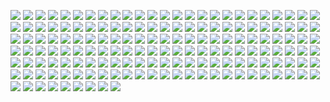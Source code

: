 ![](https://raw.githubusercontent.com/hilaltest/Hilals/main/1/Hilal-01.jpg)
![](https://raw.githubusercontent.com/hilaltest/Hilals/main/1/Hilal-02.jpg)
![](https://raw.githubusercontent.com/hilaltest/Hilals/main/1/image001.jpg)
![](https://raw.githubusercontent.com/hilaltest/Hilals/main/1/image002.jpg)
![](https://raw.githubusercontent.com/hilaltest/Hilals/main/1/image003.jpg)
![](https://raw.githubusercontent.com/hilaltest/Hilals/main/1/image004.jpg)
![](https://raw.githubusercontent.com/hilaltest/Hilals/main/1/image005.jpg)
![](https://raw.githubusercontent.com/hilaltest/Hilals/main/1/image006.jpg)
![](https://raw.githubusercontent.com/hilaltest/Hilals/main/1/image007.jpg)
![](https://raw.githubusercontent.com/hilaltest/Hilals/main/1/image008.jpg)
![](https://raw.githubusercontent.com/hilaltest/Hilals/main/1/image009.jpg)
![](https://raw.githubusercontent.com/hilaltest/Hilals/main/1/image010.jpg)
![](https://raw.githubusercontent.com/hilaltest/Hilals/main/1/image011.jpg)
![](https://raw.githubusercontent.com/hilaltest/Hilals/main/1/image012.jpg)
![](https://raw.githubusercontent.com/hilaltest/Hilals/main/1/image013.jpg)
![](https://raw.githubusercontent.com/hilaltest/Hilals/main/1/image014.jpg)
![](https://raw.githubusercontent.com/hilaltest/Hilals/main/1/image015.jpg)
![](https://raw.githubusercontent.com/hilaltest/Hilals/main/1/image016.jpg)
![](https://raw.githubusercontent.com/hilaltest/Hilals/main/1/image017.jpg)
![](https://raw.githubusercontent.com/hilaltest/Hilals/main/1/image018.jpg)
![](https://raw.githubusercontent.com/hilaltest/Hilals/main/1/image019.jpg)
![](https://raw.githubusercontent.com/hilaltest/Hilals/main/1/image020.jpg)
![](https://raw.githubusercontent.com/hilaltest/Hilals/main/1/image021.jpg)
![](https://raw.githubusercontent.com/hilaltest/Hilals/main/1/image022.jpg)
![](https://raw.githubusercontent.com/hilaltest/Hilals/main/1/image023.jpg)
![](https://raw.githubusercontent.com/hilaltest/Hilals/main/1/image024.jpg)
![](https://raw.githubusercontent.com/hilaltest/Hilals/main/1/image025.jpg)
![](https://raw.githubusercontent.com/hilaltest/Hilals/main/1/image026.jpg)
![](https://raw.githubusercontent.com/hilaltest/Hilals/main/1/image027.jpg)
![](https://raw.githubusercontent.com/hilaltest/Hilals/main/1/image028.jpg)
![](https://raw.githubusercontent.com/hilaltest/Hilals/main/1/image029.jpg)
![](https://raw.githubusercontent.com/hilaltest/Hilals/main/1/image030.jpg)
![](https://raw.githubusercontent.com/hilaltest/Hilals/main/1/image031.jpg)
![](https://raw.githubusercontent.com/hilaltest/Hilals/main/1/image032.jpg)
![](https://raw.githubusercontent.com/hilaltest/Hilals/main/1/image033.jpg)
![](https://raw.githubusercontent.com/hilaltest/Hilals/main/1/image034.jpg)
![](https://raw.githubusercontent.com/hilaltest/Hilals/main/1/image035.jpg)
![](https://raw.githubusercontent.com/hilaltest/Hilals/main/1/image036.jpg)
![](https://raw.githubusercontent.com/hilaltest/Hilals/main/1/image037.jpg)
![](https://raw.githubusercontent.com/hilaltest/Hilals/main/1/image038.jpg)
![](https://raw.githubusercontent.com/hilaltest/Hilals/main/1/image039.jpg)
![](https://raw.githubusercontent.com/hilaltest/Hilals/main/1/image040.jpg)
![](https://raw.githubusercontent.com/hilaltest/Hilals/main/1/image041.jpg)
![](https://raw.githubusercontent.com/hilaltest/Hilals/main/1/image042.jpg)
![](https://raw.githubusercontent.com/hilaltest/Hilals/main/1/image043.jpg)
![](https://raw.githubusercontent.com/hilaltest/Hilals/main/1/image044.jpg)
![](https://raw.githubusercontent.com/hilaltest/Hilals/main/1/image045.jpg)
![](https://raw.githubusercontent.com/hilaltest/Hilals/main/1/image046.jpg)
![](https://raw.githubusercontent.com/hilaltest/Hilals/main/1/image047.jpg)
![](https://raw.githubusercontent.com/hilaltest/Hilals/main/1/image048.jpg)
![](https://raw.githubusercontent.com/hilaltest/Hilals/main/1/image049.jpg)
![](https://raw.githubusercontent.com/hilaltest/Hilals/main/1/image050.jpg)
![](https://raw.githubusercontent.com/hilaltest/Hilals/main/1/image051.jpg)
![](https://raw.githubusercontent.com/hilaltest/Hilals/main/1/image052.jpg)
![](https://raw.githubusercontent.com/hilaltest/Hilals/main/1/image053.jpg)
![](https://raw.githubusercontent.com/hilaltest/Hilals/main/1/image054.jpg)
![](https://raw.githubusercontent.com/hilaltest/Hilals/main/1/image055.jpg)
![](https://raw.githubusercontent.com/hilaltest/Hilals/main/1/image056.jpg)
![](https://raw.githubusercontent.com/hilaltest/Hilals/main/1/image057.jpg)
![](https://raw.githubusercontent.com/hilaltest/Hilals/main/1/image058.jpg)
![](https://raw.githubusercontent.com/hilaltest/Hilals/main/1/image059.jpg)
![](https://raw.githubusercontent.com/hilaltest/Hilals/main/1/image060.jpg)
![](https://raw.githubusercontent.com/hilaltest/Hilals/main/1/image061.jpg)
![](https://raw.githubusercontent.com/hilaltest/Hilals/main/1/image062.jpg)
![](https://raw.githubusercontent.com/hilaltest/Hilals/main/1/image063.jpg)
![](https://raw.githubusercontent.com/hilaltest/Hilals/main/1/image064.jpg)
![](https://raw.githubusercontent.com/hilaltest/Hilals/main/1/image065.jpg)
![](https://raw.githubusercontent.com/hilaltest/Hilals/main/1/image066.jpg)
![](https://raw.githubusercontent.com/hilaltest/Hilals/main/1/image067.jpg)
![](https://raw.githubusercontent.com/hilaltest/Hilals/main/1/image068.jpg)
![](https://raw.githubusercontent.com/hilaltest/Hilals/main/1/image069.jpg)
![](https://raw.githubusercontent.com/hilaltest/Hilals/main/1/image070.jpg)
![](https://raw.githubusercontent.com/hilaltest/Hilals/main/1/image071.jpg)
![](https://raw.githubusercontent.com/hilaltest/Hilals/main/1/image072.jpg)
![](https://raw.githubusercontent.com/hilaltest/Hilals/main/1/image073.jpg)
![](https://raw.githubusercontent.com/hilaltest/Hilals/main/1/image074.jpg)
![](https://raw.githubusercontent.com/hilaltest/Hilals/main/1/image075.jpg)
![](https://raw.githubusercontent.com/hilaltest/Hilals/main/1/image076.jpg)
![](https://raw.githubusercontent.com/hilaltest/Hilals/main/1/image077.jpg)
![](https://raw.githubusercontent.com/hilaltest/Hilals/main/1/image078.jpg)
![](https://raw.githubusercontent.com/hilaltest/Hilals/main/1/image079.jpg)
![](https://raw.githubusercontent.com/hilaltest/Hilals/main/1/image080.jpg)
![](https://raw.githubusercontent.com/hilaltest/Hilals/main/1/image081.jpg)
![](https://raw.githubusercontent.com/hilaltest/Hilals/main/1/image082.jpg)
![](https://raw.githubusercontent.com/hilaltest/Hilals/main/1/image083.jpg)
![](https://raw.githubusercontent.com/hilaltest/Hilals/main/1/image084.jpg)
![](https://raw.githubusercontent.com/hilaltest/Hilals/main/1/image085.jpg)
![](https://raw.githubusercontent.com/hilaltest/Hilals/main/1/image086.jpg)
![](https://raw.githubusercontent.com/hilaltest/Hilals/main/1/image087.jpg)
![](https://raw.githubusercontent.com/hilaltest/Hilals/main/1/image088.jpg)
![](https://raw.githubusercontent.com/hilaltest/Hilals/main/1/image089.jpg)
![](https://raw.githubusercontent.com/hilaltest/Hilals/main/1/image090.jpg)
![](https://raw.githubusercontent.com/hilaltest/Hilals/main/1/image091.jpg)
![](https://raw.githubusercontent.com/hilaltest/Hilals/main/1/image092.jpg)
![](https://raw.githubusercontent.com/hilaltest/Hilals/main/1/image093.jpg)
![](https://raw.githubusercontent.com/hilaltest/Hilals/main/1/image094.jpg)
![](https://raw.githubusercontent.com/hilaltest/Hilals/main/1/image095.jpg)
![](https://raw.githubusercontent.com/hilaltest/Hilals/main/1/image096.jpg)
![](https://raw.githubusercontent.com/hilaltest/Hilals/main/1/image097.jpg)
![](https://raw.githubusercontent.com/hilaltest/Hilals/main/1/image098.jpg)
![](https://raw.githubusercontent.com/hilaltest/Hilals/main/1/image099.jpg)
![](https://raw.githubusercontent.com/hilaltest/Hilals/main/1/image100.jpg)
![](https://raw.githubusercontent.com/hilaltest/Hilals/main/1/image101.jpg)
![](https://raw.githubusercontent.com/hilaltest/Hilals/main/1/image102.jpg)
![](https://raw.githubusercontent.com/hilaltest/Hilals/main/1/image103.jpg)
![](https://raw.githubusercontent.com/hilaltest/Hilals/main/1/image104.jpg)
![](https://raw.githubusercontent.com/hilaltest/Hilals/main/1/image105.jpg)
![](https://raw.githubusercontent.com/hilaltest/Hilals/main/1/image106.jpg)
![](https://raw.githubusercontent.com/hilaltest/Hilals/main/1/image107.jpg)
![](https://raw.githubusercontent.com/hilaltest/Hilals/main/1/image108.jpg)
![](https://raw.githubusercontent.com/hilaltest/Hilals/main/1/image109.jpg)
![](https://raw.githubusercontent.com/hilaltest/Hilals/main/1/image110.jpg)
![](https://raw.githubusercontent.com/hilaltest/Hilals/main/1/image111.jpg)
![](https://raw.githubusercontent.com/hilaltest/Hilals/main/1/image112.jpg)
![](https://raw.githubusercontent.com/hilaltest/Hilals/main/1/image113.jpg)
![](https://raw.githubusercontent.com/hilaltest/Hilals/main/1/image114.jpg)
![](https://raw.githubusercontent.com/hilaltest/Hilals/main/1/image115.jpg)
![](https://raw.githubusercontent.com/hilaltest/Hilals/main/1/image116.jpg)
![](https://raw.githubusercontent.com/hilaltest/Hilals/main/1/image117.jpg)
![](https://raw.githubusercontent.com/hilaltest/Hilals/main/1/image118.jpg)
![](https://raw.githubusercontent.com/hilaltest/Hilals/main/1/image119.jpg)
![](https://raw.githubusercontent.com/hilaltest/Hilals/main/1/image120.jpg)
![](https://raw.githubusercontent.com/hilaltest/Hilals/main/1/image121.jpg)
![](https://raw.githubusercontent.com/hilaltest/Hilals/main/1/image122.jpg)
![](https://raw.githubusercontent.com/hilaltest/Hilals/main/1/image123.jpg)
![](https://raw.githubusercontent.com/hilaltest/Hilals/main/1/image124.jpg)
![](https://raw.githubusercontent.com/hilaltest/Hilals/main/1/image125.jpg)
![](https://raw.githubusercontent.com/hilaltest/Hilals/main/1/image126.jpg)
![](https://raw.githubusercontent.com/hilaltest/Hilals/main/1/image127.jpg)
![](https://raw.githubusercontent.com/hilaltest/Hilals/main/1/image128.jpg)
![](https://raw.githubusercontent.com/hilaltest/Hilals/main/1/image129.jpg)
![](https://raw.githubusercontent.com/hilaltest/Hilals/main/1/image130.jpg)
![](https://raw.githubusercontent.com/hilaltest/Hilals/main/1/image131.jpg)
![](https://raw.githubusercontent.com/hilaltest/Hilals/main/1/image132.jpg)
![](https://raw.githubusercontent.com/hilaltest/Hilals/main/1/image133.jpg)
![](https://raw.githubusercontent.com/hilaltest/Hilals/main/1/image134.jpg)
![](https://raw.githubusercontent.com/hilaltest/Hilals/main/1/image135.jpg)
![](https://raw.githubusercontent.com/hilaltest/Hilals/main/1/image136.jpg)
![](https://raw.githubusercontent.com/hilaltest/Hilals/main/1/image137.jpg)
![](https://raw.githubusercontent.com/hilaltest/Hilals/main/1/image138.jpg)
![](https://raw.githubusercontent.com/hilaltest/Hilals/main/1/image139.jpg)
![](https://raw.githubusercontent.com/hilaltest/Hilals/main/1/image140.jpg)
![](https://raw.githubusercontent.com/hilaltest/Hilals/main/1/image141.jpg)
![](https://raw.githubusercontent.com/hilaltest/Hilals/main/1/image142.jpg)
![](https://raw.githubusercontent.com/hilaltest/Hilals/main/1/image143.jpg)
![](https://raw.githubusercontent.com/hilaltest/Hilals/main/1/image144.jpg)
![](https://raw.githubusercontent.com/hilaltest/Hilals/main/1/image145.jpg)
![](https://raw.githubusercontent.com/hilaltest/Hilals/main/1/image146.jpg)
![](https://raw.githubusercontent.com/hilaltest/Hilals/main/1/image147.jpg)
![](https://raw.githubusercontent.com/hilaltest/Hilals/main/1/image148.jpg)
![](https://raw.githubusercontent.com/hilaltest/Hilals/main/1/image149.jpg)
![](https://raw.githubusercontent.com/hilaltest/Hilals/main/1/image150.jpg)
![](https://raw.githubusercontent.com/hilaltest/Hilals/main/1/image151.jpg)
![](https://raw.githubusercontent.com/hilaltest/Hilals/main/1/image152.jpg)
![](https://raw.githubusercontent.com/hilaltest/Hilals/main/1/image153.jpg)
![](https://raw.githubusercontent.com/hilaltest/Hilals/main/1/image154.jpg)
![](https://raw.githubusercontent.com/hilaltest/Hilals/main/1/image155.jpg)
![](https://raw.githubusercontent.com/hilaltest/Hilals/main/1/image156.jpg)
![](https://raw.githubusercontent.com/hilaltest/Hilals/main/1/image157.jpg)
